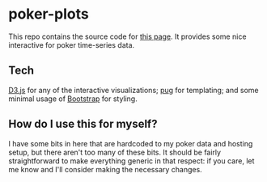 # poker-plots

This repo contains the source code for
[this page](https://mwiens91.github.io/poker-plots/). It provides some
nice interactive for poker time-series data.

## Tech

[D3.js](https://d3js.org/) for any of the interactive visualizations;
[pug](https://pugjs.org/api/getting-started.html) for templating; and
some minimal usage of [Bootstrap](https://getbootstrap.com/) for
styling.

## How do I use this for myself?

I have some bits in here that are hardcoded to my poker data and hosting
setup, but there aren't too many of these bits. It should be fairly
straightforward to make everything generic in that respect: if you care,
let me know and I'll consider making the necessary changes.
